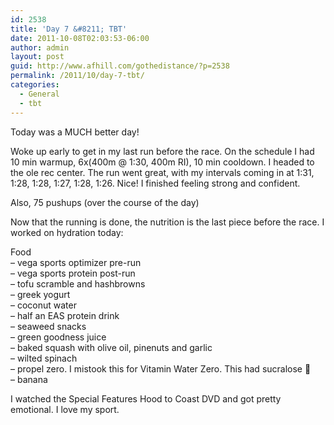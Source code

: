 ```yaml
---
id: 2538
title: 'Day 7 &#8211; TBT'
date: 2011-10-08T02:03:53-06:00
author: admin
layout: post
guid: http://www.afhill.com/gothedistance/?p=2538
permalink: /2011/10/day-7-tbt/
categories:
  - General
  - tbt
---
```

Today was a MUCH better day!

Woke up early to get in my last run before the race. On the schedule I had 10 min warmup, 6x(400m @ 1:30, 400m RI), 10 min cooldown. I headed to the ole rec center. The run went great, with my intervals coming in at 1:31, 1:28, 1:28, 1:27, 1:28, 1:26. Nice! I finished feeling strong and confident. 

Also, 75 pushups (over the course of the day)

Now that the running is done, the nutrition is the last piece before the race. I worked on hydration today:

Food  
&#8211; vega sports optimizer pre-run  
&#8211; vega sports protein post-run  
&#8211; tofu scramble and hashbrowns  
&#8211; greek yogurt  
&#8211; coconut water  
&#8211; half an EAS protein drink  
&#8211; seaweed snacks  
&#8211; green goodness juice  
&#8211; baked squash with olive oil, pinenuts and garlic  
&#8211; wilted spinach  
&#8211; propel zero. I mistook this for Vitamin Water Zero. This had sucralose 🙁  
&#8211; banana

I watched the Special Features Hood to Coast DVD and got pretty emotional. I love my sport.